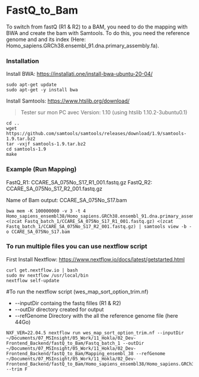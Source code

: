 # FastQ_to_Bam

To switch from fastQ (R1 & R2) to a BAM, you need to do the mapping with BWA and create the bam with Samtools.
To do this, you need the reference genome and and its index (Here: Homo_sapiens.GRCh38.ensembl_91.dna.primary_assembly.fa).

### Installation

Install BWA: https://installati.one/install-bwa-ubuntu-20-04/
```
sudo apt-get update
sudo apt-get -y install bwa
```

Install Samtools: https://www.htslib.org/download/
> Tester sur mon PC avec Version: 1.10 (using htslib 1.10.2-3ubuntu0.1)
```
cd ..
wget https://github.com/samtools/samtools/releases/download/1.9/samtools-1.9.tar.bz2
tar -vxjf samtools-1.9.tar.bz2
cd samtools-1.9
make
```

### Example (Run Mapping)
FastQ_R1: CCARE_SA_075No_S17_R1_001.fastq.gz
FastQ_R2: CCARE_SA_075No_S17_R2_001.fastq.gz

Name of Bam output: CCARE_SA_075No_S17.bam
```
bwa mem -K 100000000 -v 3 -t 4 Homo_sapiens_ensembl38/Homo_sapiens.GRCh38.ensembl_91.dna.primary_assembly.fa <(zcat Fastq_batch_1/CCARE_SA_075No_S17_R1_001.fastq.gz) <(zcat Fastq_batch_1/CCARE_SA_075No_S17_R2_001.fastq.gz) | samtools view -b -o CCARE_SA_075No_S17.bam
```

### To run multiple files you can use nextflow script
First Install Nextflow: https://www.nextflow.io/docs/latest/getstarted.html
```
curl get.nextflow.io | bash
sudo mv nextflow /usr/local/bin
nextflow self-update
```
#To run the nextflow script (wes_map_sort_option_trim.nf)
* --inputDir containg the fastq filles (R1 & R2)
* --outDir directory created for output
* --refGenome Directory with the all the reference genome file (here 44Go)

```
NXF_VER=22.04.5 nextflow run wes_map_sort_option_trim.nf --inputDir ~/Documents/07_MSInsight/05_Work/11_Hokla/02_Dev-Frontend_Backend/fastQ_to_Bam/Fastq_batch_1 --outDir ~/Documents/07_MSInsight/05_Work/11_Hokla/02_Dev-Frontend_Backend/fastQ_to_Bam/Mapping_ensembl_38 --refGenome ~/Documents/07_MSInsight/05_Work/11_Hokla/02_Dev-Frontend_Backend/fastQ_to_Bam/Homo_sapiens_ensembl38/Homo_sapiens.GRCh38.ensembl_91.dna.primary_assembly.fa --trim F
```
